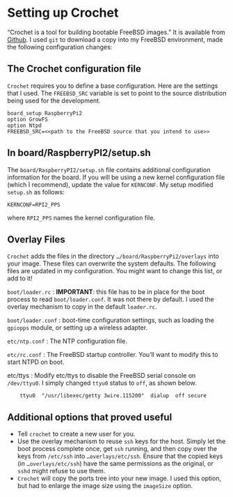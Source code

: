 # Setting up Crochet

“Crochet is a tool for building bootable FreeBSD images.” It is available from [Github](https://github.com/freebsd/crochet). I used `git` to download a copy into my FreeBSD environment, made the following configuration changes:

## The Crochet configuration file

`Crochet` requires you to define a base configuration. Here are the settings that I used. The `FREEBSD_SRC` variable is set to point to the source distribution being used for the  development.

```
board_setup RaspberryPi2
option GrowFS
option Ntpd
FREEBSD_SRC=<<path to the FreeBSD source that you intend to use>>
```

## In board/RaspberryPI2/setup.sh

The `board/RaspberryPI2/setup.sh` file contains additional configuration information for the board. If you will be using a new kernel configuration file (which I recommend), update the value for `KERNCONF`. My setup modified `setup.sh` as follows:

```
KERNCONF=RPI2_PPS
```

where `RPI2_PPS` names the kernel configuration file.

## Overlay Files

`Crochet` adds the files in the directory `…/board/RaspberryPi2/overlays` into your image. These files can overwrite the system defaults. The following files are updated in my configuration. You might want to change this list, or add to it!

`boot/loader.rc`
: **IMPORTANT**: this file has to be in place for the boot process to read `boot/loader.conf`. It was not there by default. I used the overlay mechanism to copy in the default `loader.rc`.

`boot/loader.conf`
: boot-time configuration settings, such as loading the `gpiopps` module, or setting up a wireless adapter.

`etc/ntp.conf`
: The NTP configuration file.

`etc/rc.conf`
: The FreeBSD startup controller. You’ll want to modify this to start NTPD on boot.

etc/ttys
: Modify etc/ttys to disable the FreeBSD serial console on `/dev/ttyu0`. I simply changed `ttyu0` status to `off`, as shown below.

```
	ttyu0  "/usr/libexec/getty 3wire.115200"  dialup  off secure
```



## Additional options that proved useful

* Tell `crochet` to create a new user for you.
* Use the overlay mechanism to reuse `ssh` keys for the host. Simply let the boot process complete once, get `ssh` running, and then copy over the keys from `/etc/ssh` into `…overlays/etc/ssh`. Ensure that the copied keys (in `…overlays/etc/ssh`) have the same permissions as the original, or `sshd` might refuse to use them.
* `Crochet` will copy  the ports tree into your new image. I used this option, but had to enlarge the  image size using the `imageSize` option.
